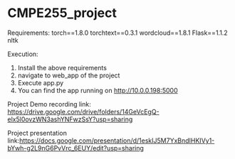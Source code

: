 # CMPE255_project

Requirements:
torch==1.8.0
torchtext==0.3.1
wordcloud==1.8.1
Flask==1.1.2
nltk

Execution:
1. Install the above requirements
2. navigate to web_app of the project
3. Execute app.py
4. You can find the app running on http://10.0.0.198:5000


Project Demo recording  link: https://drive.google.com/drive/folders/14GeVcEgQ-elx5l0ovzWN3ashYNFwzSsY?usp=sharing

Project presentation link:https://docs.google.com/presentation/d/1eskIJ5M7YxBndIHKIVy1-bYwh-g2L9nG6PvVrc_6EUY/edit?usp=sharing
